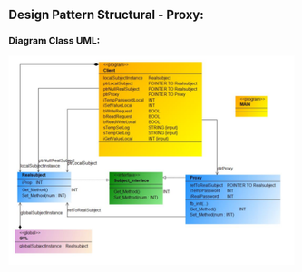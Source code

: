 ## Design Pattern Structural - Proxy:

### Diagram Class UML:

![](Design_Pattern_Structural_Proxy.JPG)